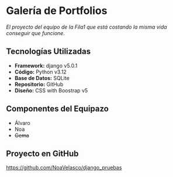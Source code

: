 # Galería de Portfolios

*El proyecto del equipo de la Fila1 que está costando la misma vida conseguir que funcione.*

## Tecnologías Utilizadas

+ **Framework:** django v5.0.1
+ **Código:** Python v3.12
+ **Base de Datos:** SQLite 
+ **Repositorio:** GitHub
+ **Diseño:** CSS with Boostrap v5 

## Componentes del **Equipazo**
+ Álvaro
+ Noa
+ ~~Gema~~

## Proyecto en GitHub ##

https://github.com/NoaVelasco/django_pruebas